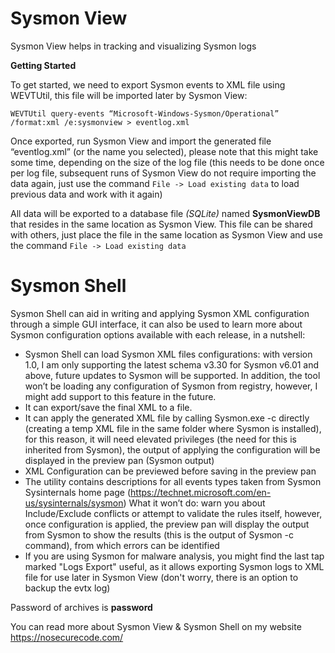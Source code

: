 # Sysmon View

Sysmon View helps in tracking and visualizing Sysmon logs

**Getting Started**

To get started, we need to export Sysmon events to XML file using WEVTUtil, this file will be imported later by Sysmon View:

`WEVTUtil query-events “Microsoft-Windows-Sysmon/Operational” /format:xml /e:sysmonview > eventlog.xml`

Once exported, run Sysmon View and import the generated file “eventlog.xml” (or the name you selected), please note that this might take some time, depending on the size of the log file (this needs to be done once per log file, subsequent runs of Sysmon View do not require importing the data again, just use the command `File -> Load existing data` to load previous data and work with it again)

All data will be exported to a database file _(SQLite)_ named **SysmonViewDB** that resides in the same location as Sysmon View. This file can be shared with others, just place the file in the same location as  Sysmon View and use the command `File -> Load existing data`

# Sysmon Shell

Sysmon Shell can aid in writing and applying Sysmon XML configuration through a simple GUI interface, it can also be used to learn more about Sysmon configuration options available with each release, in a nutshell:

* Sysmon Shell can load Sysmon XML files configurations: with version 1.0, I am only supporting the latest schema v3.30 for Sysmon v6.01 and above, future updates to Sysmon will be supported. In addition, the tool won’t be loading any configuration of Sysmon from registry, however, I might add support to this feature in the future.
* It can export/save the final XML to a file.
* It can apply the generated XML file by calling Sysmon.exe -c directly (creating a temp XML file in the same folder where Sysmon is installed), for this reason, it will need elevated privileges (the need for this is inherited from Sysmon), the output of applying the configuration will be displayed in the preview pan (Sysmon output)
* XML Configuration can be previewed before saving in the preview pan
* The utility contains descriptions for all events types taken from Sysmon Sysinternals home page (https://technet.microsoft.com/en-us/sysinternals/sysmon)
What it won’t do: warn you about Include/Exclude conflicts or attempt to validate the rules itself, however, once configuration is applied, the preview pan will display the output from Sysmon to show the results (this is the output of Sysmon -c command), from which errors can be identified
* If you are using Sysmon for malware analysis, you might find the last tap marked "Logs Export" useful, as it allows exporting Sysmon logs to XML file for use later in Sysmon View (don't worry, there is an option to backup the evtx log)

Password of archives is **password**

You can read more about Sysmon View & Sysmon Shell on my website https://nosecurecode.com/
